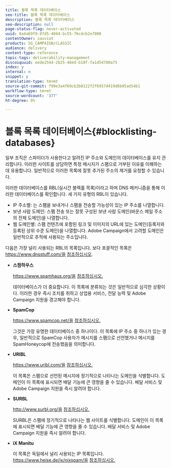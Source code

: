 ```yaml
---
title: 블록 목록 데이터베이스
seo-title: 블록 목록 데이터베이스
description: 블록 목록 데이터베이스
seo-description: null
page-status-flag: never-activated
uuid: 8a4a69f9-87d5-4044-bc55-76cdcb2e7800
contentOwner: sauviat
products: SG_CAMPAIGN/CLASSIC
audience: delivery
content-type: reference
topic-tags: deliverability-management
discoiquuid: eede254d-2b25-46ed-b10f-fa1d54780a75
index: y
internal: n
snippet: y
translation-type: tm+mt
source-git-commit: f99e3a4f69cb2b0122f2f6957d419d6b95ad54b1
workflow-type: tm+mt
source-wordcount: '377'
ht-degree: 0%

---
```



# 블록 목록 데이터베이스{#blocklisting-databases}

일부 조직은 스파이더가 사용한다고 알려진 IP 주소와 도메인의 데이터베이스를 유지 관리합니다. 이러한 사이트를 상담하면 특정 메시지가 스팸으로 거부된 이유를 이해하는 데 유용합니다. 일반적으로 이러한 목록에 잘못 추가된 주소의 제거를 요청할 수 있습니다.

이러한 데이터베이스를 RBL(실시간 블랙홀 목록)이라고 하며 DNS 메커니즘을 통해 이러한 데이터베이스를 확인합니다. 세 가지 유형의 RBL이 있습니다.

* IP 주소별: 는 스팸을 보내거나 스팸을 전송할 가능성이 있는 IP 주소를 나열합니다.
* 보낸 사람 도메인: 스팸 전송 또는 잘못 구성된 보낸 사람 도메인(바운스 메일 주소의 전체 도메인)을 나열합니다.
* 웹 도메인별: 스팸 컨텐츠에 포함된 링크 및 이미지의 URL에 있는 도메인(등록자와 등록된 상위 수준 도메인)을 나열합니다. Adobe Campaign에서 고려할 도메인은 일반적으로 추적에 사용되는 주소입니다.

다음은 가장 널리 사용되는 RBL의 목록입니다. 보다 포괄적인 목록은 https://www.dnsstuff.com/을 [참조하십시오](https://tools.dnsstuff.com/).

* **스팜하우스**

   https://www.spamhaus.org/을 [참조하십시오.](https://www.spamhaus.org/)

   데이터베이스가 더 중요합니다. 이 목록에 분류되는 것은 일반적으로 심각한 상황이다. 이러한 경우 즉시 조치를 취하고 상업용 서비스, 전달 능력 및 Adobe Campaign 지원을 경고해야 합니다.

* **SpamCop**

   https://www.spamcop.net/을 [참조하십시오.](https://www.spamcop.net/)

   그것은 가장 유명한 데이터베이스 중 하나이다. 이 목록에 IP 주소 중 하나가 있는 경우, 일반적으로 SpamCop 사용자가 메시지를 스팸으로 선언했거나 메시지를 SpamHoneycop에 전송했음을 의미합니다.

* **URIBL**

   https://www.uribl.com/을 [참조하십시오.](https://www.uribl.com/)

   이 목록은 스팸으로 선언된 메시지에 정기적으로 나타나는 도메인을 식별합니다. 도메인이 이 목록에 표시되면 배달 기능에 큰 영향을 줄 수 있습니다. 배달 서비스 및 Adobe Campaign 지원을 즉시 알려야 합니다.

* **SURBL**

   http://www.surbl.org/을 [참조하십시오.](http://www.surbl.org/)

   SURBL은 스팸에 정기적으로 나타나는 웹 사이트를 식별합니다. 도메인이 이 목록에 표시되면 배달 기능에 큰 영향을 줄 수 있습니다. 배달 서비스 및 Adobe Campaign 지원을 즉시 알려야 합니다.

* **iX Manitu**

   이 목록은 독일에서 널리 사용되는 IP 목록입니다. https://www.heise.de/ix/nixspam/을 [참조하십시오.](https://www.heise.de/ix/nixspam/)

<!--* SORBS

  [https://www.nl.sorbs.net](https://www.nl.sorbs.net) compiles a list of IP addresses that are reputed to be dynamic IP address (i.e. attributed temporarily to ISP subscribers) or "open relay" addresses. Certain domains check whether the IP address of a sender is not listed on this site before accepting email. Checking the IP addresses on this site can prove useful.-->
